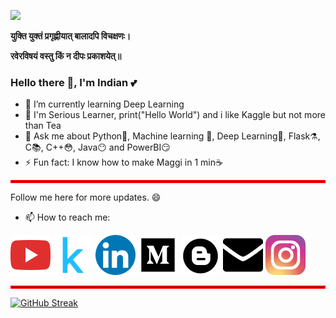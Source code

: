 
<!--
**taruntiwarihp/TarunTiwariHp** is a ✨ _special_ ✨ repository because its `README.md` (this file) appears on your GitHub profile.


Here are some ideas to get you started:


- 👯 I’m looking to collaborate on 
- 🤔 I’m looking for help with 
- 📫 How to reach me: 
- 😄 Pronouns: .

Tarun Tiwari, [18.08.20 11:18]
-->
![](https://komarev.com/ghpvc/?username=taruntiwarihp&style=plastic)

**युक्ति युक्तं प्रगृह्णीयात् बालादपि विचक्षणः।**

**रवेरविषयं वस्तु किं न दीपः प्रकाशयेत्॥**

### Hello there 👋,  I'm Indian 💕

* 🔭 I’m currently learning Deep Learning
* 🌱 I'm Serious Learner, print("Hello World") and i like Kaggle but not more than Tea
* 💬 Ask me about Python🐍, Machine learning 🤖, Deep Learning🤖, Flask⚗️, C📚, C++😳, Java😶 and PowerBI😏  
* ⚡ Fun fact: I know how to make Maggi in 1 min☕
<hr style="border: 2px solid red;" />

Follow me here for more updates. 😄

* 📫 How to reach me: 

[<img src='https://github.com/taruntiwarihp/TarunTiwariHp/blob/master/iconfinder_youtube_317714.png'>](https://youtu.be/zKNXHluHneU)
[<img src='https://github.com/taruntiwarihp/TarunTiwariHp/blob/master/iconfinder_189_Kaggle_logo_logos_4373210.png'>](https://www.kaggle.com/taruntiwarihp)
[<img src='https://github.com/taruntiwarihp/TarunTiwariHp/blob/master/iconfinder_linkedin_834713.png'>](https://www.linkedin.com/in/tarun-tiwari-3170a8120/)
[<img src='https://github.com/taruntiwarihp/TarunTiwariHp/blob/master/iconfinder_Medium_3721675%20(1).png'>](https://medium.com/@taruntiwari.hp/phishing-sites-predictor-using-fastapi-2b5de0272f0?sk=b58399a8830153aebca8bc1dc8a5ca31)
[<img src='https://github.com/taruntiwarihp/TarunTiwariHp/blob/master/iconfinder_65-blogger_104438.png'>](https://glephanttimes.blogspot.com/2020/06/khush-raho.html?m=1)
[<img src='https://github.com/taruntiwarihp/TarunTiwariHp/blob/master/iconfinder_mail-24_103176.png'>](https://github.com/taruntiwarihp/TarunTiwariHp/blob/master/mail.txt)
[<img src='https://github.com/taruntiwarihp/TarunTiwariHp/blob/master/iconfinder_25_social_2609558%20(2).png'>](https://www.instagram.com/tarun_tiwari.007/)
<hr style="border: 2px solid red;" />


[![GitHub Streak](https://github-readme-streak-stats.herokuapp.com/?user=taruntiwarihp)](https://git.io/streak-stats)
